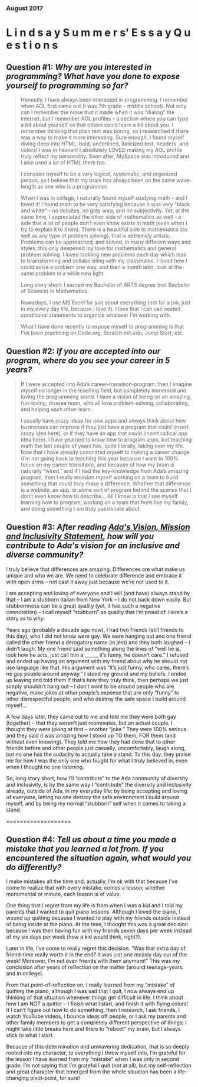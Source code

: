 ### August 2017

# L i n d s a y S u m m e r s' E s s a y Q u e s t i o n s    
  
## **Question #1: *Why are you interested in programming? What have you done to expose yourself to programming so far?***  
>Honestly, I have always been interested in programming. I remember when AOL first came out (I was 7th grade – middle school). Not only can I remember the noise that it made when it was “dialing” the internet, but I remember AOL profiles – a section where you can type a bit about yourself so that others could learn a bit about you. I remember thinking that plain text was boring, so I researched if there was a way to make it more interesting. Sure enough, I found myself diving deep into HTML: bold, underlined, italicized text, headers, and colors! I was in heaven! I absolutely LOVED making my AOL profile truly reflect my personality. Soon after, MySpace was introduced and I also used a lot of HTML there too.  
>  
>I consider myself to be a very logical, systematic, and organized person, so I believe that my brain has always been on the same wave-length as one who is a programmer.  
>  
>When I was in college, I naturally found myself studying math – and I loved it! I found math to be very satisfying because it was very “black and white” – no debates, no grey area, and no subjectivity. Yet, at the same time, I appreciated the other side of mathematics as well – a side that a lot of people don’t even know exists in math (even when I try to explain it to them). There is a beautiful side to mathematics (as well as any type of problem solving), that is extremely artistic. Problems can be approached, and solved, in many different ways and styles; this only deepened my love for mathematics and general problem solving. I loved tackling new problems each day which lead to brainstorming and collaborating with my classmates. I loved how I could solve a problem one way, and then a month later, look at the same problem in a while new light.  
>  
>Long story short: I earned my Bachelor of ARTS degree (not Bachelor of Science) in Mathematics.  
>  
>Nowadays, I use MS Excel for just about everything (not for a job, just in my every day life, because I love it). I love that I can use nested conditional statements to organize whatever I’m working with.  
>  
>What I have done recently to expose myself to programming is that I’ve been practicing on Code.org, Scratch.mit.edu, Jump Start, etc.  
>
  
## **Question #2: *If you are accepted into our program, where do you see your career in 5 years?***   
>If I were accepted into Ada’s career-transition-program, then I imagine myself no longer in the teaching field, but completely immersed and loving the programming world. I have a vision of being on an amazing, fun-loving, diverse team, who all love problem-solving, collaborating, and helping each other learn.  
>  
>I usually have crazy ideas for new apps and always think about how businesses can improve if they just have a program that could (insert crazy idea here), or if they have an app that could (insert radical app idea here). I have yearned to know how to program apps, but teaching math the last couple of years has, quite literally, taking over my life. Now that I have already committed myself to making a career change (I’m not going back to teaching this year because I want to 100% focus on my career transition), and because of how my brain is naturally “wired,” and if I had the key-knowledge from Ada’s amazing program, then I really envision myself working on a team to build something that could truly make a difference. Whether that difference is a website, an app, or some sort of program behind the scenes that I don’t even know how to describe… All I know is that I see myself learning how to program, working on a team that feels like my family, and doing something I am truly passionate about.  
>    
  
## **Question #3: *After reading [Ada's Vision, Mission and Inclusivity Statement], how will you contribute to Ada's vision for an inclusive and diverse community?***     
I truly believe that differences are amazing. Differences are what make us unique and who we are. We need to celebrate difference and embrace it with open arms – not cast it away just because we’re not used to it.  
  
I am accepting and loving of everyone and I will (and have) always stand by that – I am a stubborn Italian from New York – I do not back down easily. But stubbornness can be a great quality (yet, it has such a negative connotation) – I call myself “stubborn” as quality that I’m proud of. Here’s a story as to why:  
  
Years ago (probably a decade ago now), I had two friends (still friends to this day), who I did not know were gay. We were hanging out and one friend called the other friend a derogatory name (in jest) and they both laughed – I didn’t laugh. My one friend said something along the lines of “well he is, look how he acts, just call him a \_\_\_\_\_, it’s funny, he doesn’t care.” I refused and ended up having an argument with my friend about why he should not use language like that. His argument was “it’s just funny, who cares, there’s no gay people around anyway.” I stood my ground and my beliefs.  I ended up leaving and told them if that’s how they truly think, then perhaps we just simply shouldn’t hang out – I don’t want to be around people who are negative, make jokes at other people’s expense that are only “funny” to other disrespectful people, and who destroy the safe space I build around myself…  
  
A few days later, they came out to me and told me they were both gay (together) – that they weren’t just roommates, but an actual couple.  I thought they were joking at first – another “joke.” They were 100% serious and they said it was amazing how I stood up TO them, FOR them (and without even knowing).  They told me how they had done that to other friends before and other people just casually, uncomfortably, laugh along, but no one has the audacity to actually take a stand. To this day, they praise me for how I was the only one who fought for what I truly believed in, even when I thought no one listening.  
 
So, long story short, how I’ll “contribute” to the Ada community of diversity and inclusivity, is by the same way I “contribute” the diversity and inclusivity already, outside of Ada, in my everyday life: by being accepting and loving of everyone, letting no one destroy the safe environment I build around myself, and by being my normal “stubborn” self when it comes to taking a stand.    
  
===================
## **Question #4: *Tell us about a time you made a mistake that you learned a lot from. If you encountered the situation again, what would you do differently?***  
I make mistakes all the time and, actually, I’m ok with that because I’ve come to realize that with every mistake, comes a lesson; whether monumental or minute, each lesson is of value.  
  
One thing that I regret from my life is from when I was a kid and I told my parents that I wanted to quit piano lessons. Although I loved the piano, I wound up quitting because I wanted to play with my friends outside instead of being inside at the piano. At the time, I thought this was a great decision because I was then having fun with my friends seven days per week instead of my six days per week (how a kid would think, right?).  
  
Later in life, I’ve come to really regret this decision. “Was that extra day of friend-time really worth it in the end? It was just one measly day out of the week! Moreover, I’m not even friends with them anymore!” This was my conclusion after years of reflection on the matter (around teenage-years and in college).  
  
From that point-of-reflection on, I really learned from my “mistake” of quitting the piano; although I was sad that I quit, I now always end up thinking of that situation whenever things get difficult in life. I think about how I am NOT a quitter – I finish what I start, and finish it with flying colors! If I can’t figure out how to do something, then I research, I ask friends, I watch YouTube videos, I bounce ideas off people, or I ask my parents and other family members to get a completely different perspective of things; I might take little breaks here and there to “reboot” my brain, but I always stick to what I start.  
  
Because of this determination and unwavering dedication, that is so deeply rooted into my character, to everything I throw myself into, I’m grateful for the lesson I have learned from my “mistake” when I was only in second grade. I’m not saying that I’m grateful I quit (not at all), but my self-reflection and great character that emerged from the whole situation has been a life-changing pivot-point, for sure!  
  
  
[Wix.com]: http://www.wix.com
[Scratch]: https://scratch.mit.edu
[Code.org]: http://www.code.org
[Ada's Vision, Mission and Inclusivity Statement]: http://adadevelopersacademy.org/program
